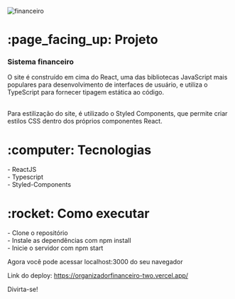 
![financeiro](https://user-images.githubusercontent.com/115239333/225337145-7e3c77b2-033c-4eda-beae-88e12b895cc5.png)

<h1> :page_facing_up: Projeto</h1>
<h3>Sistema financeiro</h3> 
O site é construído em cima do React, uma das bibliotecas JavaScript mais populares para desenvolvimento de interfaces de usuário, e utiliza o TypeScript para fornecer tipagem estática ao código.</br></br>

Para estilização do site, é utilizado o Styled Components, que permite criar estilos CSS dentro dos próprios componentes React.

<h1> :computer: Tecnologias</h1>
- ReactJS </br>
- Typescript </br>
- Styled-Components

<h1> :rocket: Como executar</h1>
- Clone o repositório </br>
- Instale as dependências com npm install </br>
- Inicie o servidor com npm start  </br>

Agora você pode acessar localhost:3000 do seu navegador

Link do deploy: https://organizadorfinanceiro-two.vercel.app/</br>

Divirta-se!

